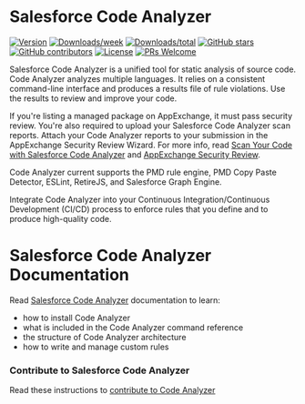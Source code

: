 # Salesforce Code Analyzer

[![Version](https://img.shields.io/npm/v/@salesforce/sfdx-scanner.svg)](https://npmjs.org/package/@salesforce/sfdx-scanner)
[![Downloads/week](https://img.shields.io/npm/dw/@salesforce/sfdx-scanner.svg)](https://npmjs.org/package/@salesforce/sfdx-scanner)
[![Downloads/total](https://img.shields.io/npm/dt/@salesforce/sfdx-scanner.svg)](https://npmjs.org/package/@salesforce/sfdx-scanner)
[![GitHub stars](https://img.shields.io/github/stars/forcedotcom/sfdx-scanner)](https://gitHub.com/forcedotcom/sfdx-scanner/stargazers/)
[![GitHub contributors](https://img.shields.io/github/contributors/forcedotcom/sfdx-scanner.svg)](https://github.com/forcedotcom/sfdx-scanner/graphs/contributors/)
[![License](https://img.shields.io/npm/l/@salesforce/sfdx-scanner.svg)](https://github.com/forcedotcom/sfdx-scanner/blob/main/LICENSE.md)
[![PRs Welcome](https://img.shields.io/badge/PRs-welcome-brightgreen.svg?style=flat-square)](http://makeapullrequest.com)

Salesforce Code Analyzer is a unified tool for static analysis of source code.
Code Analyzer analyzes multiple languages.
It relies on a consistent command-line interface and produces a results file of rule violations.
Use the results to review and improve your code.

If you're listing a managed package on AppExchange, it must pass security review.
You're also required to upload your Salesforce Code Analyzer scan reports.
Attach your Code Analyzer reports to your submission in the AppExchange Security Review Wizard.
For more info, read [Scan Your Code with Salesforce Code Analyzer](https://developer.salesforce.com/docs/atlas.en-us.packagingGuide.meta/packagingGuide/security_review_code_analyzer_scan.htm) and [AppExchange Security Review](https://developer.salesforce.com/docs/atlas.en-us.packagingGuide.meta/packagingGuide/security_review_overview.htm).

Code Analyzer current supports the PMD rule engine, PMD Copy Paste Detector, ESLint, RetireJS, and Salesforce Graph Engine.

Integrate Code Analyzer into your Continuous Integration/Continuous Development (CI/CD) process to enforce rules that you define and to produce high-quality code.

# Salesforce Code Analyzer Documentation
Read [Salesforce Code Analyzer](https://forcedotcom.github.io/sfdx-scanner/) documentation to learn:
* how to install Code Analyzer
* what is included in the Code Analyzer command reference
* the structure of Code Analyzer architecture
* how to write and manage custom rules

### Contribute to Salesforce Code Analyzer
Read these instructions to [contribute to Code Analyzer](https://github.com/forcedotcom/sfdx-scanner/blob/dev/CONTRIBUTING.md)
